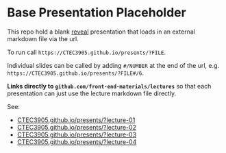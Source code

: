 # Base Presentation Placeholder

This repo hold a blank [reveal](https://revealjs.com) presentation that loads in an external markdown file via the url.

To run call ```https://CTEC3905.github.io/presents/?FILE```.

Individual slides can be called by adding ```#/NUMBER``` at the end of the url, e.g. ```https://CTEC3905.github.io/presents/?FILE#/6```.

**Links directly to `github.com/front-end-materials/lectures`** so that each presentation can just use the lecture markdown file directly.

See:

- [CTEC3905.github.io/presents/?lecture-01](https://CTEC3905.github.io/presents/?lecture-01)
- [CTEC3905.github.io/presents/?lecture-02](https://CTEC3905.github.io/presents/?lecture-02)
- [CTEC3905.github.io/presents/?lecture-03](https://CTEC3905.github.io/presents/?lecture-03)
- [CTEC3905.github.io/presents/?lecture-04](https://CTEC3905.github.io/presents/?lecture-05)
